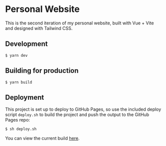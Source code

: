 # Personal Website
This is the second iteration of my personal website, built with Vue + Vite and designed with Tailwind CSS.

## Development
```
$ yarn dev
```

## Building for production
```
$ yarn build
```

## Deployment
This project is set up to deploy to GitHub Pages, so use the included deploy script `deploy.sh` to build the project and push the output to the GitHub Pages repo:
```
$ sh deploy.sh
```
You can view the current build [here](https://github.com/FestiveAkp/festiveakp.github.io).
